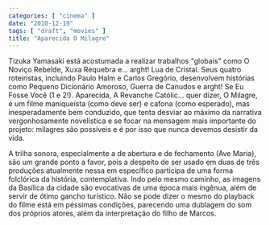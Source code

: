 ```yaml
---
categories: [ "cinema" ]
date: "2010-12-19"
tags: [ "draft", "movies" ]
title: "Aparecida O Milagre"
---
```

Tizuka Yamasaki está acostumada a realizar trabalhos "globais" como O Noviço Rebelde, Xuxa Requebra e... arght! Lua de Cristal. Seus quatro roteiristas, incluindo Paulo Halm e Carlos Gregório, desenvolvem histórias como Pequeno Dicionário Amoroso, Guerra de Canudos e arght! Se Eu Fosse Você (1 e 2!). Aparecida, A Revanche Católic... quer dizer, O Milagre, é um filme maniqueísta (como deve ser) e cafona (como esperado), mas inesperadamente bem conduzido, que tenta desviar ao máximo da narrativa vergonhosamente novelística e se focar na mensagem mais importante do projeto: milagres são possíveis e é por isso que nunca devemos desistir da vida.

A trilha sonora, especialmente a de abertura e de fechamento (Ave Maria), são um grande ponto a favor, pois a despeito de ser usado em duas de três produções atualmente nessa em específico participa de uma forma folclórica da história, contemplativa. Indo pelo mesmo caminho, as imagens da Basílica da cidade são evocativas de uma época mais ingênua, além de servir de ótimo gancho turístico. Não se pode dizer o mesmo do playback do filme está em péssimas condições, parecendo uma dublagem do som dos próprios atores, além da interpretação do filho de Marcos.
